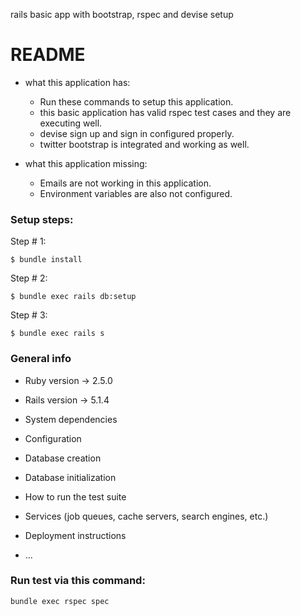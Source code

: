 rails basic app with bootstrap, rspec and devise setup

# README

- what this application has:
    - Run these commands to setup this application.   
    - this basic application has valid rspec test cases and they are executing well.
    - devise sign up and sign in configured properly.
    - twitter bootstrap is integrated and working as well.


- what this application missing:
    - Emails are not working in this application. 
    - Environment variables are also not configured.

### Setup steps:

Step # 1:
```
$ bundle install
```

Step # 2:
```
$ bundle exec rails db:setup
```
Step # 3:
```
$ bundle exec rails s
```

### General info

* Ruby version -> 2.5.0

* Rails version -> 5.1.4

* System dependencies

* Configuration

* Database creation

* Database initialization

* How to run the test suite

* Services (job queues, cache servers, search engines, etc.)

* Deployment instructions

* ...

### Run test via this command:

```
bundle exec rspec spec
```
